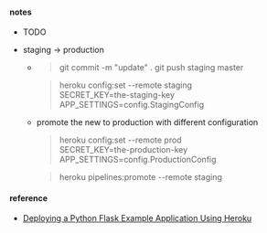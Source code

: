 
#### notes 
* TODO

* staging   -> production  
    - > git commit -m "update" .
      > git push staging master  

      > heroku config:set --remote staging \
        SECRET_KEY=the-staging-key \
        APP_SETTINGS=config.StagingConfig  

    - promote the new to production with different configuration  
      > heroku config:set --remote prod \
        SECRET_KEY=the-production-key \
        APP_SETTINGS=config.ProductionConfig 

      > heroku pipelines:promote --remote staging

#### reference 
* [Deploying a Python Flask Example Application Using Heroku](https://realpython.com/flask-by-example-part-1-project-setup/#deploying-the-application-to-heroku)